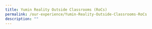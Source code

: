 ```yaml
---
title: Yumin Reality Outside Classrooms (RoCs)
permalink: /our-experience/Yumin-Reality-Outside-Classrooms-RoCs
description: ""
---
```

